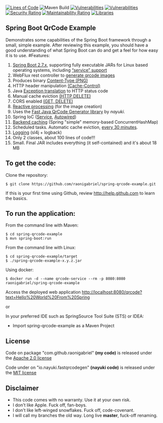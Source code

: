 [![Lines of Code](https://sonarcloud.io/api/project_badges/measure?project=raonigabriel_spring-qrcode-example&metric=ncloc)](https://sonarcloud.io/summary/new_code?id=raonigabriel_spring-qrcode-example)
![Maven Build](https://github.com/raonigabriel/spring-qrcode-example/workflows/Maven%20Build/badge.svg?branch=master)
[![Vulnerabilities](https://sonarcloud.io/api/project_badges/measure?project=raonigabriel_spring-qrcode-example&metric=vulnerabilities)](https://sonarcloud.io/summary/new_code?id=raonigabriel_spring-qrcode-example)
[![Vulnerabilities](https://sonarcloud.io/api/project_badges/measure?project=raonigabriel_spring-qrcode-example&metric=vulnerabilities)](https://sonarcloud.io/summary/new_code?id=raonigabriel_spring-qrcode-example)
[![Security Rating](https://sonarcloud.io/api/project_badges/measure?project=raonigabriel_spring-qrcode-example&metric=security_rating)](https://sonarcloud.io/summary/new_code?id=raonigabriel_spring-qrcode-example)
[![Maintainability Rating](https://sonarcloud.io/api/project_badges/measure?project=raonigabriel_spring-qrcode-example&metric=sqale_rating)](https://sonarcloud.io/summary/new_code?id=raonigabriel_spring-qrcode-example)
[![Libraries](https://img.shields.io/librariesio/github/raonigabriel/spring-qrcode-example)](https://libraries.io/github/raonigabriel/spring-qrcode-example)

Spring Boot QrCode Example
-------------------
Demonstrates some capabilities of the Spring Boot framework through a small, simple example.
After reviewing this example, you should have a good understanding of what Spring Boot can do and get a feel for how easy it is to use.
#Features:

1. [Spring Boot 2.7.x](https://github.com/raonigabriel/spring-qrcode-example/blob/master/pom.xml#L39), supporting fully executable JARs for Linux based operating systems, including [“service” support](https://github.com/raonigabriel/spring-qrcode-example/blob/master/pom.xml#L100)
2. WebFlux rest controller to [generate qrcode images](https://github.com/raonigabriel/spring-qrcode-example/blob/master/src/main/java/com/github/raonigabriel/qrcode/SpringExampleApp.java#L54)
  1. Produces binary [Content-Type (PNG)](https://github.com/raonigabriel/spring-qrcode-example/blob/master/src/main/java/com/github/raonigabriel/qrcode/SpringExampleApp.java#L53)
  2. HTTP header manipulation [(Cache-Control)](https://github.com/raonigabriel/spring-qrcode-example/blob/master/src/main/java/com/github/raonigabriel/qrcode/SpringExampleApp.java#L56)
  3. Java [Exception translation](https://github.com/raonigabriel/spring-qrcode-example/blob/master/src/main/java/com/github/raonigabriel/qrcode/SpringExampleApp.java#L73) to HTTP status code
  4. Manual cache eviction [(HTTP DELETE)](https://github.com/raonigabriel/spring-qrcode-example/blob/master/src/main/java/com/github/raonigabriel/qrcode/SpringExampleApp.java#L62)
  5. CORS enabled [(GET, DELETE)](https://github.com/raonigabriel/spring-qrcode-example/blob/master/src/main/java/com/github/raonigabriel/qrcode/SpringExampleApp.java#L40)
3. [Reactive processing](https://github.com/raonigabriel/spring-qrcode-example/blob/master/src/main/java/com/github/raonigabriel/qrcode/ImageService.java#L35) (for the image creation)
  1. Uses the [Fast Java QrCode Generator library](https://github.com/nayuki/QR-Code-generator/tree/master/java-fast) by *nayuki*.
4. Spring IoC ([Service](https://github.com/raonigabriel/spring-qrcode-example/blob/master/src/main/java/com/github/raonigabriel/qrcode/ImageService.java#L29), [Autowired](https://github.com/raonigabriel/spring-qrcode-example/blob/master/src/main/java/com/github/raonigabriel/qrcode/SpringExampleApp.java#L47))
5. [Backend caching](https://github.com/raonigabriel/spring-qrcode-example/blob/master/src/main/java/com/github/raonigabriel/qrcode/ImageService.java#L30) (Spring "simple" memory-based ConcurrentHashMap)
6. Scheduled tasks. Automatic cache eviction, [every 30 minutes](https://github.com/raonigabriel/spring-qrcode-example/blob/master/src/main/java/com/github/raonigabriel/qrcode/SpringExampleApp.java#L60).
7. [Logging](https://github.com/raonigabriel/spring-qrcode-example/blob/master/src/main/java/com/github/raonigabriel/qrcode/ImageService.java#L33) (sl4j + logback)
8. Only 2 classes, about 100 lines of code!!! 
9. Small. Final JAR includes everything (it self-contained) and it's about 18 MB


To get the code:
-------------------
Clone the repository:

    $ git clone https://github.com/raonigabriel/spring-qrcode-example.git

If this is your first time using Github, review http://help.github.com to learn the basics.

To run the application:
-------------------	
From the command line with Maven:

    $ cd spring-qrcode-example
    $ mvn spring-boot:run 

From the command line with Linux:

    $ cd spring-qrcode-example/target
    $ ./spring-qrcode-example-x.y.z.jar

Using docker:

    $ docker run -d --name qrcode-service --rm -p 8080:8080 raonigabriel/spring-qrcode-example


Access the deployed web application [http://localhost:8080/qrcode?text=Hello%20World%20From%20Spring](http://localhost:8080/qrcode?text=Hello%20World%20From%20Spring)

or

In your preferred IDE such as SpringSource Tool Suite (STS) or IDEA:

* Import spring-qrcode-example as a Maven Project

## License

Code on package "com.github.raonigabriel" **(my code)** is released under the [Apache 2.0 license](http://www.apache.org/licenses/LICENSE-2.0.html)

Code under on "io.nayuki.fastqrcodegen" **(nayuki code)** is released under the [MIT license](https://choosealicense.com/licenses/mit/)

## Disclaimer
* This code comes with no warranty. Use it at your own risk.
* I don't like Apple. Fuck off, fan-boys.
* I don't like left-winged snowflakes. Fuck off, code-covenant. 
* I will call my branches the old way. Long live **master**, fuck-off renaming.
